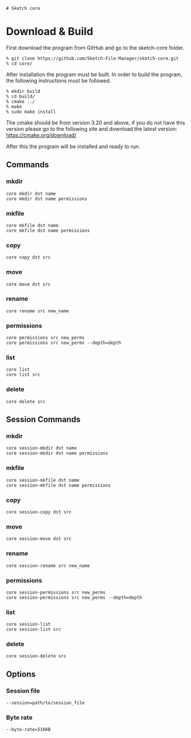     # Sketch core

# Download & Build

First download the program from GitHub and go to the sketch-core folder.

```
% git clone https://github.com/Sketch-File-Manager/sketch-core.git
% cd core/
```

After installation the program must be built. In order to build the program, the following instructions must be
followed.<br>

```
% mkdir build
% cd build/
% cmake ../
% make
% sudo make install
```

The cmake should be from version 3.20 and above, if you do not have this version please go to the following site and download the latest version:
https://cmake.org/download/

After this the program will be installed and ready to run.

## Commands

### mkdir
`core mkdir dst name`\
`core mkdir dst name permissions`

### mkfile
`core mkfile dst name`\
`core mkfile dst name permissions`

### copy
`core copy dst src`

### move
`core move dst src`

### rename
`core rename src new_name`

### permissions
`core permissions src new_perms`\
`core permissions src new_perms --depth=depth`

### list
`core list`\
`core list src`

### delete
`core delete src`

## Session Commands

### mkdir
`core session-mkdir dst name`\
`core session-mkdir dst name permissions`

### mkfile
`core session-mkfile dst name`\
`core session-mkfile dst name permissions`

### copy
`core session-copy dst src`

### move
`core session-move dst src`

### rename
`core session-rename src new_name`

### permissions
`core session-permissions src new_perms`\
`core session-permissions src new_perms --depth=depth`

### list
`core session-list`\
`core session-list src`

### delete
`core session-delete src`

## Options

### Session file
`--session=path/to/session_file`

### Byte rate
`--byte-rate=516KB`